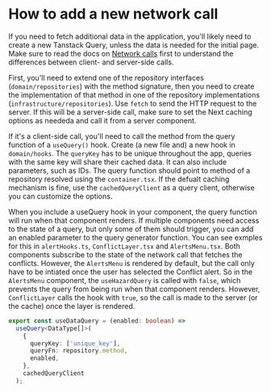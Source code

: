 # How to add a new network call

If you need to fetch additional data in the application, you'll likely need to create a new Tanstack Query, unless the data is needed for the initial page. Make sure to read the docs on [Network calls](/docs/frontend/network_calls) first to understand the differences between client- and server-side calls.

First, you'll need to extend one of the repository interfaces (`domain/repositories`) with the method signature, then you need to create the implementation of that method in one of the repository implementations (`infrastructure/repositories`). Use `fetch` to send the HTTP request to the server. If this will be a server-side call, make sure to set the Next caching options as neededa and call it from a server component.

If it's a client-side call, you'll need to call the method from the query function of a `useQuery()` hook. Create (a new file and) a new hook in `domain/hooks`. The `queryKey` has to be unique throughout the app, queries with the same key will share their cached data. It can also include parameters, such as IDs. The query function should point to method of a repository resolved using the `container.tsx`. If the defualt caching mechanism is fine, use the `cachedQueryClient` as a query client, otherwise you can customize the options.

When you include a useQuery hook in your component, the query function will run when that component renders. If multiple components need access to the state of a query, but only some of them should trigger, you can add an enabled parameter to the query generator function. You can see exmples for this in `alertHooks.ts`, `ConflictLayer.tsx` and `AlertsMenu.tsx`. Both components subscribe to the state of the network call that fetches the conflicts. However, the `AlertsMenu` is rendered by default, but the call only have to be intiated once the user has selected the Conflict alert. So in the `AlertsMenu` component, the `useHazardQuery` is called with `false`, which prevents the query from being run when that component renders. However, `ConflictLayer` calls the hook with `true`, so the call is made to the server (or the cache) once the layer is rendered.

```typescript
export const useDataQuery = (enabled: boolean) =>
  useQuery<DataType[]>(
    {
      queryKey: ['unique_key'],
      queryFn: repository.method,
      enabled,
    },
    cachedQueryClient
  );
```
